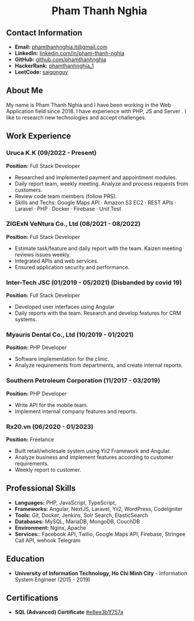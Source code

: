 <!-- Google tag (gtag.js) -->
<script async src="https://www.googletagmanager.com/gtag/js?id=G-GQB485LXSP"></script>
<script>
  window.dataLayer = window.dataLayer || [];
  function gtag(){dataLayer.push(arguments);}
  gtag('js', new Date());

  gtag('config', 'G-GQB485LXSP');
</script>

<h1 align="center">Pham Thanh Nghia</h1>

## Contact Information
- **Email:** phamthanhnghia.it@gmail.com
- **LinkedIn:** [linkedin.com/in/pham-thanh-nghia](https://www.linkedin.com/in/pham-thanh-nghia/)
- **GitHub:** [github.com/phamthanhnghia](https://github.com/phamthanhnghia)
- **HackerRank:** [phamthanhnghia_1](https://www.hackerrank.com/profile/phamthanhnghia_1)
- **LeetCode:** [saigonguy](https://leetcode.com/u/saigonguy)

## About Me
My name is Pham Thanh Nghia and I have been working in the Web Application field since 2018. I have experience with PHP, JS and Server
. I like to research new technologies and accept challenges.

## Work Experience

### Uruca K.K (09/2022 - Present)
**Position:** Full Stack Developer
- Researched and implemented payment and appointment modules.
- Daily report team, weekly meeting. Analyze and process requests from customers.
- Review code team members (follow PRS).
- Skills and Techs: Google Maps API · Amazon S3 EC2 · REST APIs · Laravel · PHP · Docker · Firebase · Unit Test

### ZIGExN VeNtura Co., Ltd (08/2021 - 08/2022)
**Position:** Full Stack Developer
- Estimate task/feature and daily report with the team. Kaizen meeting reviews issues weekly.
- Integrated APIs and web services.
- Ensured application security and performance.

### Inter-Tech JSC (01/2019 - 05/2021) (Disbanded by covid 19)
**Position:** Full Stack Developer
- Developed user interfaces using Angular
- Daily reports with the team. Research and develop features for CRM systems.

### Myauris Dental Co., Ltd (10/2019 - 01/2021)
**Position:** PHP Developer
- Software implementation for the clinic.
- Analyze requirements from departments, and create internal reports.


### Southern Petroleum Corporation (11/2017 - 03/2019)
**Position:** PHP Developer
- Write API for the mobile team. 
- Implement internal company features and reports.

### Rx20.vn (06/2020 - 01/2023)
**Position:** Freelance
- Built retail/wholesale system using Yii2 Framework and Angular.
- Analyze business and implement features according to customer requirements.
- Weekly report to customer.

## Professional Skills

- **Languages:** PHP, JavaScript, TypeScript, 
- **Frameworks:** Angular, NextJS, Laravel, Yii2,  WordPress, CodeIgniter
- **Tools:** Git, Docker, Jenkins, Solr Search, ElasticSearch
- **Databases:** MySQL, MariaDB, MongoDB, CouchDB
- **Environment:** Nginx, Apache
- **Services:**: Facebook API, Twilio, Google Maps API, Firebase, Stringee Call API, wehook Telegram

## Education
- **University of Information Technology, Ho Chi Minh City** - Information System Engineer (2015 - 2019)

## Certifications
- **SQL (Advanced) Certificate** [#e8ee3b1f757a](https://www.hackerrank.com/certificates/e8ee3b1f757a)
